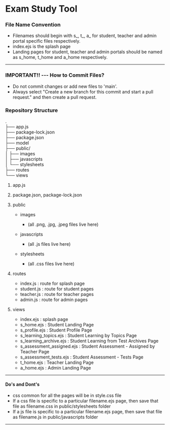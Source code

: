# Exam Study Tool

### File Name Convention
* Filenames should begin with s_, t_, a_ for student, teacher and admin portal specific files respectively.
* index.ejs is the splash page
* Landing pages for student, teacher and admin portals should be named as s_home, t_home and a_home respectively.

---

### IMPORTANT!! --- How to Commit Files?
* Do not commit changes or add new files to 'main'.
* Always select "Create a new branch for this commit and start a pull request." and then create a pull request.

### Repository Structure
.  
├── app.js  
├── package-lock.json  
├── package.json  
├── model  
├── public/  
│   ├── images  
│   ├── javascripts  
│   └── stylesheets  
├── routes  
└── views  


1. app.js
2. package.json, package-lock.json
3. public
   - images
     - (all .png, .jpg, .jpeg files live here)
   
   - javascripts
     - (all .js files live here)

   - stylesheets
     - (all .css files live here)

2. routes
   - index.js : route for splash page
   - student.js : route for student pages
   - teacher.js : route for teacher pages
   - admin.js : route for admin pages

3. views
   - index.ejs : splash page
   - s_home.ejs : Student Landing Page
   - s_profile.ejs : Student Profile Page
   - s_learning_topics.ejs : Student Learning by Topics Page
   - s_learning_archive.ejs : Student Learning from Test Archives Page
   - s_assessment_assigned.ejs : Student Assessment - Assigned by Teacher Page
   - s_assessment_tests.ejs : Student Assessment - Tests Page
   - t_home.ejs : Teacher Landing Page
   - a_home.ejs : Admin Landing Page
 
---
 
#### Do's and Dont's
* css common for all the pages will be in style.css file
* If a css file is specific to a particular filename.ejs page, then save that file as filename.css in public/stylesheets folder
* If a js file is specific to a particular filename.ejs page, then save that file as filename.js in public/javascripts folder

---
